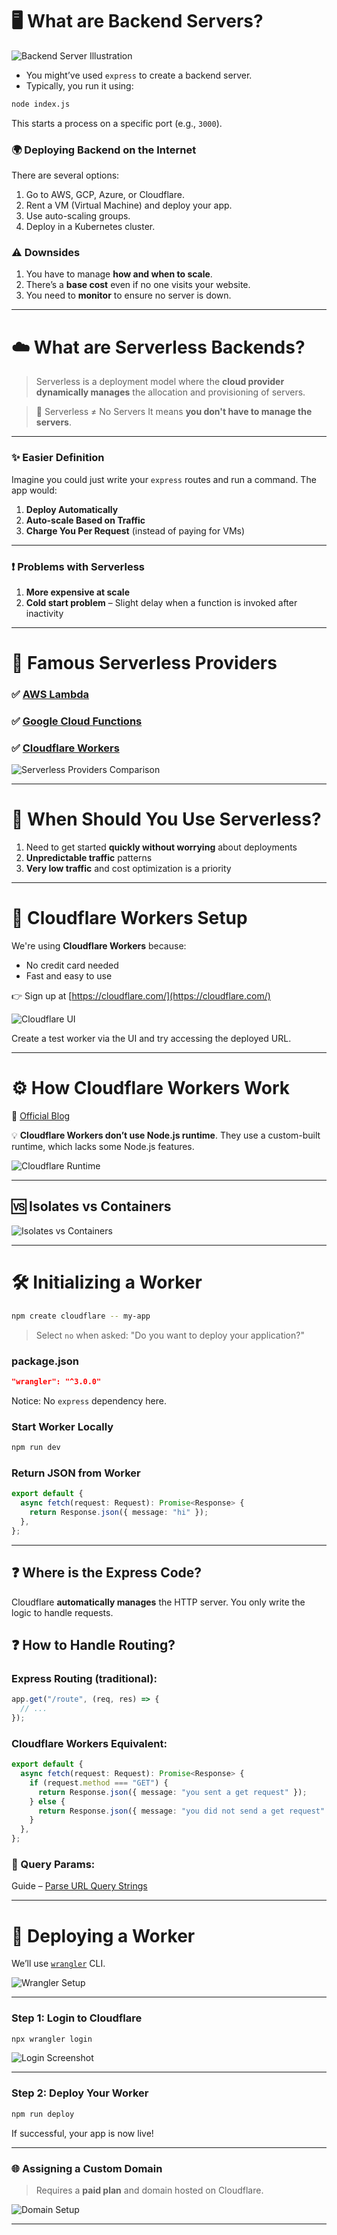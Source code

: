 

# 🖥️ What are Backend Servers?

![Backend Server Illustration](https://www.notion.so/image/https%3A%2F%2Fprod-files-secure.s3.us-west-2.amazonaws.com%2F085e8ad8-528e-47d7-8922-a23dc4016453%2Fa242503e-ad8f-4ea1-879b-0dfb70455cda%2FScreenshot_2024-02-10_at_2.34.36_AM.jpg?table=block\&id=a6da43e6-4c09-4a26-862e-89c79720d413\&cache=v2)

* You might’ve used `express` to create a backend server.
* Typically, you run it using:

```bash
node index.js
```

This starts a process on a specific port (e.g., `3000`).

### 🌍 Deploying Backend on the Internet

There are several options:

1. Go to AWS, GCP, Azure, or Cloudflare.
2. Rent a VM (Virtual Machine) and deploy your app.
3. Use auto-scaling groups.
4. Deploy in a Kubernetes cluster.

### ⚠️ Downsides

1. You have to manage **how and when to scale**.
2. There’s a **base cost** even if no one visits your website.
3. You need to **monitor** to ensure no server is down.

---

# ☁️ What are Serverless Backends?

> Serverless is a deployment model where the **cloud provider dynamically manages** the allocation and provisioning of servers.

> 🧠 Serverless ≠ No Servers
> It means **you don't have to manage the servers**.

---

### ✨ Easier Definition

Imagine you could just write your `express` routes and run a command. The app would:

1. **Deploy Automatically**
2. **Auto-scale Based on Traffic**
3. **Charge You Per Request** (instead of paying for VMs)

---

### ❗ Problems with Serverless

1. **More expensive at scale**
2. **Cold start problem** – Slight delay when a function is invoked after inactivity

---

# 🚀 Famous Serverless Providers

### ✅ [AWS Lambda](https://aws.amazon.com/pm/lambda/?trk=5cc83e4b-8a6e-4976-92ff-7a6198f2fe76&sc_channel=ps)

### ✅ [Google Cloud Functions](https://firebase.google.com/docs/functions)

### ✅ [Cloudflare Workers](https://workers.cloudflare.com/)

![Serverless Providers Comparison](https://www.notion.so/image/https%3A%2F%2Fprod-files-secure.s3.us-west-2.amazonaws.com%2F085e8ad8-528e-47d7-8922-a23dc4016453%2F863715ea-b0ef-40c0-b446-e45704d73d07%2FScreenshot_2024-02-10_at_2.48.34_AM.jpg?table=block\&id=621a9360-0dc0-4d63-95e7-53681ace6195\&cache=v2)

---

# 📌 When Should You Use Serverless?

1. Need to get started **quickly without worrying** about deployments
2. **Unpredictable traffic** patterns
3. **Very low traffic** and cost optimization is a priority

---

# 🔧 Cloudflare Workers Setup

We're using **Cloudflare Workers** because:

* No credit card needed
* Fast and easy to use

👉 Sign up at [https://cloudflare.com/](https://cloudflare.com/)

![Cloudflare UI](https://www.notion.so/image/https%3A%2F%2Fprod-files-secure.s3.us-west-2.amazonaws.com%2F085e8ad8-528e-47d7-8922-a23dc4016453%2F037e37e8-1371-4e14-932f-fc7d170dd1c9%2FScreenshot_2024-02-10_at_2.52.07_AM.jpg?table=block\&id=0f94d6df-24f6-439e-815d-06b8f0bf9130\&cache=v2)

Create a test worker via the UI and try accessing the deployed URL.

---

# ⚙️ How Cloudflare Workers Work

📖 [Official Blog](https://developers.cloudflare.com/workers/reference/how-workers-works)

💡 **Cloudflare Workers don’t use Node.js runtime**. They use a custom-built runtime, which lacks some Node.js features.

![Cloudflare Runtime](https://www.notion.so/image/https%3A%2F%2Fprod-files-secure.s3.us-west-2.amazonaws.com%2F085e8ad8-528e-47d7-8922-a23dc4016453%2F34612f53-8340-455b-9ea5-a7ecbfed76e7%2FScreenshot_2024-02-10_at_3.51.07_AM.jpg?table=block\&id=05510132-8f7d-448b-bd2a-0a03319c647f\&cache=v2)

---

## 🆚 Isolates vs Containers

![Isolates vs Containers](https://www.notion.so/image/https%3A%2F%2Fprod-files-secure.s3.us-west-2.amazonaws.com%2F085e8ad8-528e-47d7-8922-a23dc4016453%2Feac4cf16-3350-4f8b-aa6e-98322a23d7fa%2FScreenshot_2024-02-10_at_3.54.02_AM.jpg?table=block\&id=dde817ce-f77f-4a17-add4-f8297d8107fe\&cache=v2)

---

# 🛠️ Initializing a Worker

```bash
npm create cloudflare -- my-app
```

> Select `no` when asked: "Do you want to deploy your application?"

### package.json

```json
"wrangler": "^3.0.0"
```

Notice: No `express` dependency here.

### Start Worker Locally

```bash
npm run dev
```

### Return JSON from Worker

```ts
export default {
  async fetch(request: Request): Promise<Response> {
    return Response.json({ message: "hi" });
  },
};
```

---

## ❓ Where is the Express Code?

Cloudflare **automatically manages** the HTTP server. You only write the logic to handle requests.

## ❓ How to Handle Routing?

### Express Routing (traditional):

```ts
app.get("/route", (req, res) => {
  // ...
});
```

### Cloudflare Workers Equivalent:

```ts
export default {
  async fetch(request: Request): Promise<Response> {
    if (request.method === "GET") {
      return Response.json({ message: "you sent a get request" });
    } else {
      return Response.json({ message: "you did not send a get request" });
    }
  },
};
```

### 📌 Query Params:

Guide – [Parse URL Query Strings](https://community.cloudflare.com/t/parse-url-query-strings-with-cloudflare-workers/90286)

---

# 🚀 Deploying a Worker

We’ll use [`wrangler`](https://developers.cloudflare.com/workers/wrangler/) CLI.

![Wrangler Setup](https://www.notion.so/image/https%3A%2F%2Fprod-files-secure.s3.us-west-2.amazonaws.com%2F085e8ad8-528e-47d7-8922-a23dc4016453%2Fede31e52-2585-4793-ae31-646e4011419b%2FScreenshot_2024-02-10_at_3.58.30_AM.jpg?table=block\&id=dcd69cc6-23b5-4435-bad4-c64f959adef9\&cache=v2)

---

### Step 1: Login to Cloudflare

```bash
npx wrangler login
```

![Login Screenshot](https://www.notion.so/image/https%3A%2F%2Fprod-files-secure.s3.us-west-2.amazonaws.com%2F085e8ad8-528e-47d7-8922-a23dc4016453%2Ffa81c66a-188f-4a71-91a6-b7421430a811%2FScreenshot_2024-02-10_at_3.58.51_AM.jpg?table=block\&id=f98b270f-48d4-44d5-bbf7-b0cf93758d18\&cache=v2)

---

### Step 2: Deploy Your Worker

```bash
npm run deploy
```

If successful, your app is now live!

---

### 🌐 Assigning a Custom Domain

> Requires a **paid plan** and domain hosted on Cloudflare.

![Domain Setup](https://www.notion.so/image/https%3A%2F%2Fprod-files-secure.s3.us-west-2.amazonaws.com%2F085e8ad8-528e-47d7-8922-a23dc4016453%2F2cde6fd6-3b5e-40db-92dd-8dd42d78072b%2FScreenshot_2024-02-10_at_4.06.21_AM.jpg?table=block\&id=48d79027-bffe-4c5a-a308-582671ab0098\&cache=v2)

---

